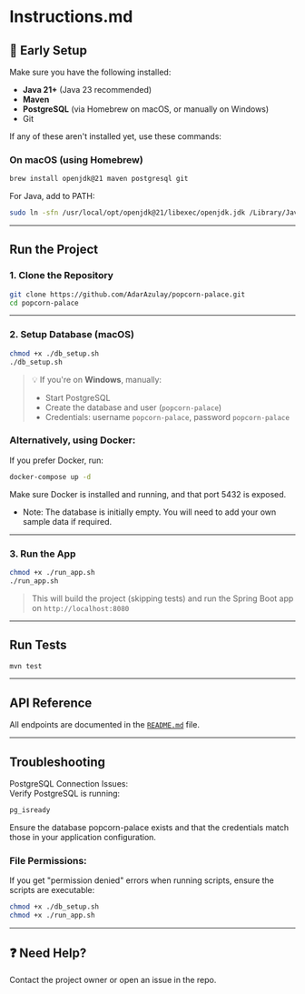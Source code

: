 
# Instructions.md

## 🧱 Early Setup

Make sure you have the following installed:

- **Java 21+** (Java 23 recommended)
- **Maven**
- **PostgreSQL** (via Homebrew on macOS, or manually on Windows)
- Git


If any of these aren't installed yet, use these commands:

### On macOS (using Homebrew)
```bash
brew install openjdk@21 maven postgresql git
```

For Java, add to PATH:
```bash
sudo ln -sfn /usr/local/opt/openjdk@21/libexec/openjdk.jdk /Library/Java/JavaVirtualMachines/openjdk-21.jdk
```

---

## Run the Project

### 1. Clone the Repository

```bash
git clone https://github.com/AdarAzulay/popcorn-palace.git
cd popcorn-palace
```

---

### 2. Setup Database (macOS)

```bash
chmod +x ./db_setup.sh
./db_setup.sh
```

> 💡 If you're on **Windows**, manually:
> - Start PostgreSQL
> - Create the database and user (`popcorn-palace`)
> - Credentials: username `popcorn-palace`, password `popcorn-palace`

### Alternatively, using Docker:
 If you prefer Docker, run:
```bash
docker-compose up -d
````
Make sure Docker is installed and running, and that port 5432 is exposed.
* Note: The database is initially empty. You will need to add your own sample data if required.


---

### 3. Run the App

```bash
chmod +x ./run_app.sh
./run_app.sh
```

> This will build the project (skipping tests) and run the Spring Boot app on `http://localhost:8080`

---

## Run Tests

```bash
mvn test
```

---

## API Reference

All endpoints are documented in the [`README.md`](./Readme.md) file.

---

## Troubleshooting
PostgreSQL Connection Issues:\
Verify PostgreSQL is running:
```bash
pg_isready
```
Ensure the database popcorn-palace exists and that the credentials match those in your application configuration.

### File Permissions:
If you get "permission denied" errors when running scripts, ensure the scripts are executable:

```bash
chmod +x ./db_setup.sh
chmod +x ./run_app.sh
```

---
## ❓ Need Help?

Contact the project owner or open an issue in the repo.

